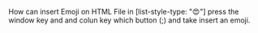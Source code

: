 How can insert Emoji on HTML File in [list-style-type: "😍"] press the window key and and colun key which button (;) and take insert an emoji.
